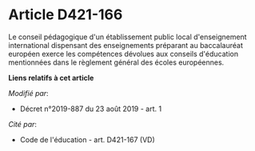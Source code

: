 # Article D421-166

Le conseil pédagogique d'un établissement public local d'enseignement international dispensant des enseignements préparant au
baccalauréat européen exerce les compétences dévolues aux conseils d'éducation mentionnées dans le règlement général des
écoles européennes.

**Liens relatifs à cet article**

_Modifié par_:

  - Décret n°2019-887 du 23 août 2019 - art. 1

_Cité par_:

  - Code de l'éducation - art. D421-167 (VD)
